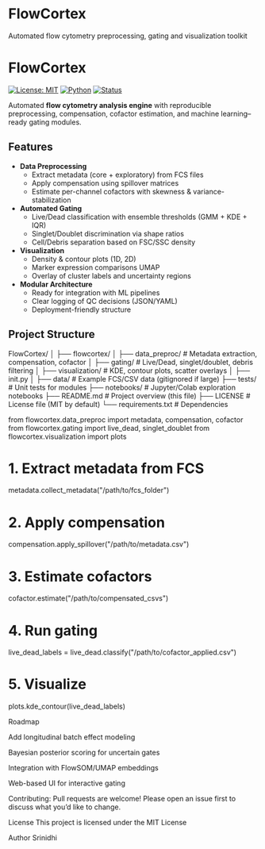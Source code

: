 # FlowCortex
Automated flow cytometry preprocessing, gating and visualization toolkit
# FlowCortex
[![License: MIT](https://img.shields.io/badge/License-MIT-green.svg)](LICENSE)
[![Python](https://img.shields.io/badge/Python-3.9%2B-blue)](https://www.python.org/)
[![Status](https://img.shields.io/badge/status-in%20development-orange)]()

Automated **flow cytometry analysis engine** with reproducible preprocessing, compensation, cofactor estimation, and machine learning–ready gating modules.  
## Features
- **Data Preprocessing**
  - Extract metadata (core + exploratory) from FCS files  
  - Apply compensation using spillover matrices  
  - Estimate per-channel cofactors with skewness & variance-stabilization  
- **Automated Gating**
  - Live/Dead classification with ensemble thresholds (GMM + KDE + IQR)  
  - Singlet/Doublet discrimination via shape ratios  
  - Cell/Debris separation based on FSC/SSC density  
- **Visualization**
  - Density & contour plots (1D, 2D)  
  - Marker expression comparisons UMAP  
  - Overlay of cluster labels and uncertainty regions  
- **Modular Architecture**
  - Ready for integration with ML pipelines  
  - Clear logging of QC decisions (JSON/YAML)  
  - Deployment-friendly structure  

## Project Structure
FlowCortex/
│
├── flowcortex/
│ ├── data_preproc/ # Metadata extraction, compensation, cofactor
│ ├── gating/ # Live/Dead, singlet/doublet, debris filtering
│ ├── visualization/ # KDE, contour plots, scatter overlays
│ ├── init.py
│
├── data/ # Example FCS/CSV data (gitignored if large)
├── tests/ # Unit tests for modules
├── notebooks/ # Jupyter/Colab exploration notebooks
├── README.md # Project overview (this file)
├── LICENSE # License file (MIT by default)
└── requirements.txt # Dependencies

from flowcortex.data_preproc import metadata, compensation, cofactor
from flowcortex.gating import live_dead, singlet_doublet
from flowcortex.visualization import plots

# 1. Extract metadata from FCS
metadata.collect_metadata("/path/to/fcs_folder")

# 2. Apply compensation
compensation.apply_spillover("/path/to/metadata.csv")

# 3. Estimate cofactors
cofactor.estimate("/path/to/compensated_csvs")

# 4. Run gating
live_dead_labels = live_dead.classify("/path/to/cofactor_applied.csv")

# 5. Visualize
plots.kde_contour(live_dead_labels)

Roadmap

 Add longitudinal batch effect modeling

 Bayesian posterior scoring for uncertain gates

 Integration with FlowSOM/UMAP embeddings

 Web-based UI for interactive gating

Contributing: Pull requests are welcome! Please open an issue first to discuss what you’d like to change.

License
This project is licensed under the MIT License

Author
Srinidhi
